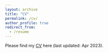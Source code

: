 ```yaml
---
layout: archive
title: "CV"
permalink: /cv/
author_profile: true
redirect_from:
  - /resume
---
```


Please find my [CV](files/Curriculum_Vitae_Lin_Chen.pdf) here (last updated: Apr 2023).

